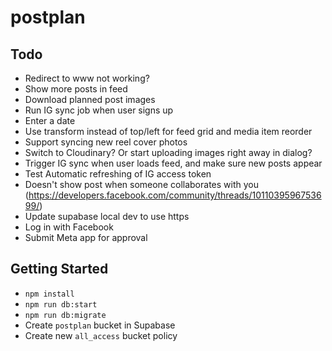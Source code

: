 # postplan

## Todo

- Redirect to www not working?
- Show more posts in feed
- Download planned post images
- Run IG sync job when user signs up
- Enter a date
- Use transform instead of top/left for feed grid and media item reorder
- Support syncing new reel cover photos
- Switch to Cloudinary? Or start uploading images right away in dialog?
- Trigger IG sync when user loads feed, and make sure new posts appear
- Test Automatic refreshing of IG access token
- Doesn't show post when someone collaborates with you (<https://developers.facebook.com/community/threads/1011039596753699/>)
- Update supabase local dev to use https
- Log in with Facebook
- Submit Meta app for approval

## Getting Started

- `npm install`
- `npm run db:start`
- `npm run db:migrate`
- Create `postplan` bucket in Supabase
- Create new `all_access` bucket policy

